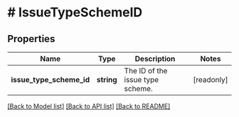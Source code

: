 # # IssueTypeSchemeID

## Properties

Name | Type | Description | Notes
------------ | ------------- | ------------- | -------------
**issue_type_scheme_id** | **string** | The ID of the issue type scheme. | [readonly]

[[Back to Model list]](../../README.md#models) [[Back to API list]](../../README.md#endpoints) [[Back to README]](../../README.md)
